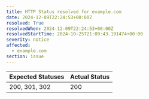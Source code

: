 ```yaml
---
title: HTTP Status resolved for example.com
date: 2024-12-09T22:24:53+00:00Z
resolved: True
resolvedWhen: 2024-12-09T22:24:53+00:00Z
resolvedStartTime: 2024-10-25T21:09:43.191474+00:00
severity: notice
affected:
  - example.com
section: issue
---
```


| Expected Statuses | Actual Status  |
|-------------------|----------------|
| 200, 301, 302 | 200 |
